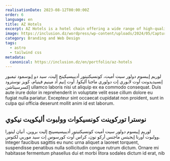 ```yaml
---
realisationDate: 2023-08-12T00:00:00Z
order: 6
language: en
title: AZ Hotels
excerpt: AZ Hotels is a hotel chain offering a wide range of high-quality hotels in various destinations. With a commitment to comfort, service, and customer experience.
image: https://inclusion.dz/wordpress/wp-content/uploads/2024/05/Capture-décran-2023-11-09-à-17.34.37.png
category: Branding and Web Design
tags:
  - astro
  - tailwind css
metadata:
  canonical: https://inclusion.dz/en/portfolio/az-hotels
---
```


لوريم إيبسوم دولور سيت أميت، كونسيكتيتور أديبيسيكينج إليت، سيد دو إيوسمود تيمبور إنسيديدونت أوت لابوري إت دولوري ماجنا أليكوا. أوت إنيم أد مينيم فينيام، كويز نوسترود إكسرسيتاشن ullamco laboris nisi ut aliquip ex ea commodo consequat. Duis aute irure dolor in reprehenderit in voluptate velit esse cillum dolore eu fugiat nulla pariatur. Excepteur sint occaecat cupidatat non proident, sunt in culpa qui officia deserunt mollit anim id est laborum.

## نوسترا توركوينت كونسيكوات وولبوت أليكويت نيكوي

لوريم إيبسوم دولور سيت أميت كونسيكتيتور أديبيسيسينج إليت بروين، أنيان ليتورا وولبوت أورنا إيجيتس ماجنس أركو نون، كراس أوت كورسوس إت سيد موربي لكتوس. Integer faucibus sagittis eu nunc urna aliquet a laoreet torquent, suspendisse penatibus nulla sollicitudin congue rutrum dictum. Ornare mi habitasse fermentum phasellus dui et morbi litora sodales dictum id erat, nib
